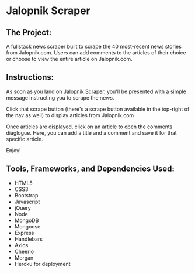 # Jalopnik Scraper

## The Project:
A fullstack news scraper built to scrape the 40 most-recent news stories from Jalopnik.com. Users can add comments to the articles of their choice or choose to view the entire article on Jalopnik.com.

## Instructions:
As soon as you land on <a href="https://morning-harbor-46432.herokuapp.com/">Jalopnik Scraper</a>, you'll be presented with a simple message instructing you to scrape the news. 

Click that scrape button (there's a scrape button available in the top-right of the nav as well) to display articles from Jalopnik.com

Once articles are displayed, click on an article to open the comments diaglogue. Here, you can add a title and a comment and save it for that specific article.

Enjoy!

## Tools, Frameworks, and Dependencies Used:
* HTML5
* CSS3
* Bootstrap
* Javascript
* jQuery
* Node
* MongoDB
* Mongoose
* Express
* Handlebars
* Axios
* Cheerio
* Morgan
* Heroku for deployment

